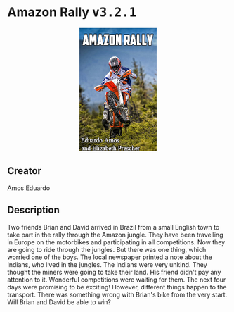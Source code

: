 
# Amazon Rally <kbd>v3.2.1</kbd>

<center>
  <img src="./cover-1024.jpg"/>
</center>

## Creator
Amos Eduardo

## Description
<p>Two friends Brian and David arrived in Brazil from a small English town to take part in the rally through the Amazon jungle. They have been travelling in Europe on the motorbikes and participating in all competitions. Now they are going to ride through the jungles. But there was one thing, which worried one of the boys. The local newspaper printed a note about the Indians, who lived in the jungles. The Indians were very unkind. They thought the miners were going to take their land. His friend didn't pay any attention to it. Wonderful competitions were waiting for them. The next four days were promising to be exciting! However, different things happen to the transport. There was something wrong with Brian's bike from the very start. Will Brian and David be able to win?</p>

